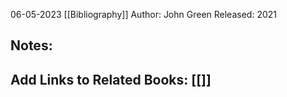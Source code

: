 06-05-2023
[[Bibliography]]
Author: John Green
Released: 2021

## Notes:

## Add Links to Related Books: [[]]